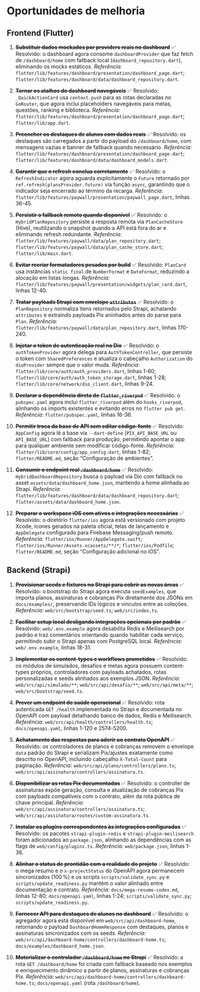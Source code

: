 # Oportunidades de melhoria

## Frontend (Flutter)

1. ~~**Substituir dados mockados por providers reais no dashboard**~~
   ✅ Resolvido: o dashboard agora consome `dashboardProvider` que faz fetch de `/dashboard/home` com fallback local (`dashboard_repository.dart`), eliminando os mocks estáticos.
   _Referência:_ `flutter/lib/features/dashboard/presentation/dashboard_page.dart`; `flutter/lib/features/dashboard/data/dashboard_repository.dart`.

2. ~~**Tornar os atalhos do dashboard navegáveis**~~
   ✅ Resolvido: `_QuickActionCard` usa `context.push` para as rotas declaradas no `GoRouter`, que agora inclui placeholders navegáveis para metas, questões, ranking e biblioteca.
   _Referência:_ `flutter/lib/features/dashboard/presentation/dashboard_page.dart`; `flutter/lib/app.dart`.

3. ~~**Preencher os destaques de alunos com dados reais**~~
   ✅ Resolvido: os destaques são carregados a partir do payload do `/dashboard/home`, com mensagens vazias e banner de fallback quando necessário.
   _Referência:_ `flutter/lib/features/dashboard/presentation/dashboard_page.dart`; `flutter/lib/features/dashboard/data/dashboard_models.dart`.

4. ~~**Garantir que o refresh conclua corretamente**~~
   ✅ Resolvido: o `RefreshIndicator` agora aguarda explicitamente o `Future` retornado por `ref.refresh(plansProvider.future)` via função `async`, garantindo que o indicador seja encerrado ao término da recarga.
   _Referência:_ `flutter/lib/features/paywall/presentation/paywall_page.dart`, linhas 36-45.

5. ~~**Persistir o fallback remoto quando disponível**~~
   ✅ Resolvido: o `HybridPlanRepository` persiste a resposta remota via `PlanCacheStore` (Hive), reutilizando o snapshot quando a API está fora do ar e eliminando refresh redundante.
   _Referência:_ `flutter/lib/features/paywall/data/plan_repository.dart`; `flutter/lib/features/paywall/data/plan_cache_store.dart`; `flutter/lib/main.dart`.

6. ~~**Evitar recriar formatadores pesados por build**~~
   ✅ Resolvido: `PlanCard` usa instâncias `static final` de `NumberFormat` e `DateFormat`, reduzindo a alocação em listas longas.
   _Referência:_ `flutter/lib/features/paywall/presentation/widgets/plan_card.dart`, linhas 12-40.

7. ~~**Tratar payloads Strapi com envelope `attributes`**~~
   ✅ Resolvido: o `PlanRepository` normaliza itens retornados pelo Strapi, achatando `attributes` e extraindo payloads Pix aninhados antes do parse para `Plan`.
   _Referência:_ `flutter/lib/features/paywall/data/plan_repository.dart`, linhas 170-240.

8. ~~**Injetar o token de autenticação real no Dio**~~
   ✅ Resolvido: o `authTokenProvider` agora delega para `AuthTokenController`, que persiste o token com `SharedPreferences` e atualiza o cabeçalho `Authorization` do `dioProvider` sempre que o valor muda.
   _Referência:_ `flutter/lib/core/auth/auth_providers.dart`, linhas 1-60; `flutter/lib/core/auth/auth_token_storage.dart`, linhas 1-28; `flutter/lib/core/network/dio_client.dart`, linhas 9-24.

9. ~~**Declarar a dependência direta de `flutter_riverpod`**~~
   ✅ Resolvido: o `pubspec.yaml` agora inclui `flutter_riverpod` além do `hooks_riverpod`, alinhando os imports existentes e evitando erros no `flutter pub get`.
   _Referência:_ `flutter/pubspec.yaml`, linhas 16-36.

10. ~~**Permitir troca da base de API sem editar código-fonte**~~
   ✅ Resolvido: `AppConfig` agora lê a base via `--dart-define` (`PIX_API_BASE_URL` ou `API_BASE_URL`) com fallback para produção, permitindo apontar o app para qualquer ambiente sem modificar código-fonte.
   _Referência:_ `flutter/lib/core/config/app_config.dart`, linhas 1-82; `flutter/README.md`, seção “Configuração de ambientes”.

11. ~~**Consumir o endpoint real `/dashboard/home`**~~
    ✅ Resolvido: `HybridDashboardRepository` busca o payload via Dio com fallback no asset `assets/data/dashboard_home.json`, mantendo a home alinhada ao Strapi.
    _Referência:_ `flutter/lib/features/dashboard/data/dashboard_repository.dart`; `flutter/assets/data/dashboard_home.json`.

12. ~~**Preparar o workspace iOS com ativos e integrações necessárias**~~
    ✅ Resolvido: o diretório `flutter/ios` agora está versionado com projeto Xcode, ícones gerados na paleta oficial, telas de lançamento e `AppDelegate` configurado para Firebase Messaging/push remoto.
    _Referência:_ `flutter/ios/Runner/AppDelegate.swift`; `flutter/ios/Runner/Assets.xcassets/**/*`; `flutter/ios/Podfile`; `flutter/README.md`, seção “Configuração adicional no iOS”.

## Backend (Strapi)

1. ~~**Provisionar seeds e fixtures no Strapi para cobrir as novas áreas**~~
   ✅ Resolvido: o bootstrap do Strapi agora executa `seedExamples`, que importa planos, assinaturas e cobranças Pix diretamente dos JSONs em `docs/examples/`, preservando IDs lógicos e vínculos entre as coleções.
   _Referência:_ `web/src/bootstrap/seed.ts`; `web/src/index.ts`.

2. ~~**Facilitar setup local desligando integrações opcionais por padrão**~~
   ✅ Resolvido: `web/.env.example` agora desabilita Redis e Meilisearch por padrão e traz comentários orientando quando habilitar cada serviço, permitindo subir o Strapi apenas com PostgreSQL local.
   _Referência:_ `web/.env.example`, linhas 18-31.

3. ~~**Implementar os content-types e workflows prometidos**~~
   ✅ Resolvido: os módulos de simulados, desafios e metas agora possuem content-types próprios, controladores com payloads achatados, rotas personalizadas e seeds alinhados aos exemplos JSON.
   _Referência:_ `web/src/api/simulado/**`; `web/src/api/desafio/**`; `web/src/api/meta/**`; `web/src/bootstrap/seed.ts`.

4. ~~**Prever um endpoint de saúde operacional**~~
   ✅ Resolvido: rota autenticada `GET /health` implementada no Strapi e documentada no OpenAPI com payload detalhando banco de dados, Redis e Meilisearch.
   _Referência:_ `web/src/api/health/controllers/health.ts`; `docs/openapi.yaml`, linhas 1-120 e 2574-5200.

5. ~~**Achatamento das respostas para aderir ao contrato OpenAPI**~~
   ✅ Resolvido: os controladores de planos e cobranças removem o envelope `data` padrão do Strapi e serializam Pix/ajustes exatamente como descrito no OpenAPI, incluindo cabeçalho `X-Total-Count` para paginação.
   _Referência:_ `web/src/api/plano/controllers/plano.ts`; `web/src/api/assinatura/controllers/assinatura.ts`.

6. ~~**Disponibilizar as rotas Pix documentadas**~~
   ✅ Resolvido: o controller de assinaturas expõe geração, consulta e atualização de cobranças Pix com payloads compatíveis com o contrato, além da rota pública de chave principal.
   _Referência:_ `web/src/api/assinatura/controllers/assinatura.ts`; `web/src/api/assinatura/routes/custom-assinatura.ts`.

7. ~~**Instalar os plugins correspondentes às integrações configuradas**~~
   ✅ Resolvido: os pacotes `strapi-plugin-redis` e `strapi-plugin-meilisearch` foram adicionados ao `package.json`, alinhando as dependências com as flags de `web/config/plugins.ts`.
   _Referência:_ `web/package.json`, linhas 1-36.

8. ~~**Alinhar o status de prontidão com a realidade do projeto**~~
   ✅ Resolvido: o mega resumo e o `x-projectStatus` do OpenAPI agora permanecem sincronizados (100 %) e os scripts `scripts/validate_sync.py` e `scripts/update_readiness.py` mantêm o valor alinhado entre documentação e contrato.
   _Referência:_ `docs/mega-resumo-codex.md`, linhas 12-80; `docs/openapi.yaml`, linhas 1-24; `scripts/validate_sync.py`; `scripts/update_readiness.py`.

9. ~~**Fornecer API para destaques de alunos no dashboard**~~
   ✅ Resolvido: o agregador agora está disponível em `web/src/api/dashboard-home`, retornando o payload `DashboardHomeResponse` com destaques, planos e assinaturas sincronizados com os seeds.
   _Referência:_ `web/src/api/dashboard-home/controllers/dashboard-home.ts`; `docs/examples/dashboard_home.json`.

10. ~~**Materializar o controlador `/dashboard/home` no Strapi**~~
    ✅ Resolvido: a rota `GET /dashboard/home` foi criada com fallback baseado nos exemplos e enriquecimento dinâmico a partir de planos, assinaturas e cobranças Pix.
    _Referência:_ `web/src/api/dashboard-home/controllers/dashboard-home.ts`; `docs/openapi.yaml` (rota `/dashboard/home`).
